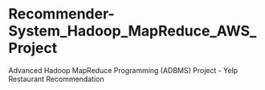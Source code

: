 # Recommender-System_Hadoop_MapReduce_AWS_Project
Advanced Hadoop MapReduce Programming (ADBMS) Project - Yelp Restaurant Recommendation
